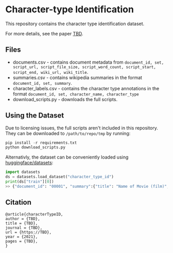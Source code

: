 # Character-type Identification
This repository contains the character type identification dataset.

For more details, see the paper [TBD](https://TBD).

## Files

- documents.csv - contains document metadata from `document_id, set, script_url, script_file_size, script_word_count, script_start, script_end, wiki_url, wiki_title`.
- summaries.csv - contains wikipedia summaries in the format  `document_id, set, summary`.
- character_labels.csv - contains the character type annotations in the format `document_id, set, character_name, character_type`
- download_scripts.py - downloads the full scripts.

## Using the Dataset

Due to licensing issues, the full scripts aren't included in this repository. They can be downloaded to `/path/to/repo/tmp` by running:
```python
pip install -r requirements.txt
python download_scripts.py
```

Alternativly, the dataset can be conveniently loaded using [huggingface/datasets](https://github.com/huggingface/datasets):
```python
import datasets
ds = datasets.load_dataset("character_type_id")
print(ds["train"][0])
>> {"document_id": "00001", "summary":{"title": "Name of Movie (film)", "text": "The movie begins..."},...
```


## Citation

```
@article{characterTypeID,
author = {TBD},
title = {TBD},
journal = {TBD},
url = {https://TBD},
year = {2021},
pages = {TBD},
}
```
